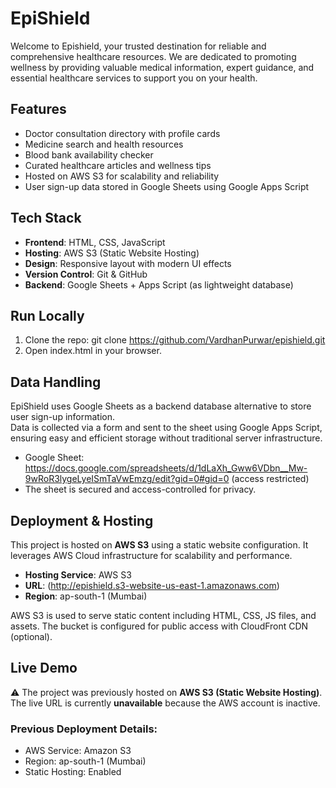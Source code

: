 # EpiShield
Welcome to Epishield, your trusted destination for reliable and comprehensive healthcare resources. We are dedicated to promoting wellness by providing valuable medical information, expert guidance, and essential healthcare services to support you on your health.

##  Features

- Doctor consultation directory with profile cards
- Medicine search and health resources
- Blood bank availability checker
- Curated healthcare articles and wellness tips
- Hosted on AWS S3 for scalability and reliability
- User sign-up data stored in Google Sheets using Google Apps Script

## Tech Stack

- **Frontend**: HTML, CSS, JavaScript
- **Hosting**: AWS S3 (Static Website Hosting)
- **Design**: Responsive layout with modern UI effects
- **Version Control**: Git & GitHub
- **Backend**: Google Sheets + Apps Script (as lightweight database)

## Run Locally

1. Clone the repo:
git clone https://github.com/VardhanPurwar/epishield.git
2. Open index.html in your browser.

## Data Handling

EpiShield uses Google Sheets as a backend database alternative to store user sign-up information.  
Data is collected via a form and sent to the sheet using Google Apps Script, ensuring easy and efficient storage without traditional server infrastructure.

- Google Sheet: https://docs.google.com/spreadsheets/d/1dLaXh_Gww6VDbn__Mw-9wRoR3lygeLyeISmTaVwEmzg/edit?gid=0#gid=0 (access restricted)
- The sheet is secured and access-controlled for privacy.

## Deployment & Hosting

This project is hosted on **AWS S3** using a static website configuration. It leverages AWS Cloud infrastructure for scalability and performance.

- **Hosting Service**: AWS S3
- **URL**: (http://epishield.s3-website-us-east-1.amazonaws.com)
- **Region**: ap-south-1 (Mumbai)

AWS S3 is used to serve static content including HTML, CSS, JS files, and assets. The bucket is configured for public access with CloudFront CDN (optional).

## Live Demo

⚠️ The project was previously hosted on **AWS S3 (Static Website Hosting)**.  
The live URL is currently **unavailable** because the AWS account is inactive.

### Previous Deployment Details:
- AWS Service: Amazon S3
- Region: ap-south-1 (Mumbai)
- Static Hosting: Enabled
